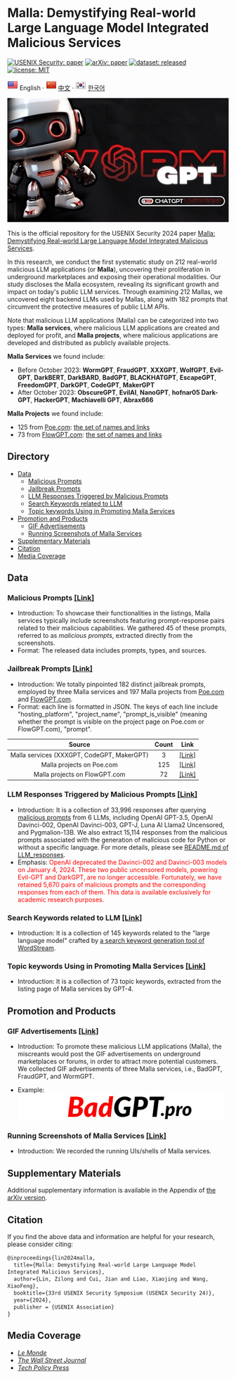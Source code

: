 # Malla: Demystifying Real-world Large Language Model Integrated Malicious Services

[![USENIX Security: paper](https://img.shields.io/badge/USENIX_Security-paper-maroon.svg)](https://www.usenix.org/conference/usenixsecurity24/)
[![arXiv: paper](https://img.shields.io/badge/arXiv-paper-red.svg)](https://arxiv.org/abs/2401.03315)
[![dataset: released](https://img.shields.io/badge/dataset-released-blue.svg)](https://github.com/idllresearch/malicious-gpts/)
[![license: MIT](https://img.shields.io/badge/license-MIT-yellow.svg)](https://opensource.org/licenses/MIT)


![us](https://raw.githubusercontent.com/gosquared/flags/master/flags/flags/shiny/24/United-States.png) English · ![cn](https://raw.githubusercontent.com/gosquared/flags/master/flags/flags/shiny/24/China.png) [中文]() · ![kr](https://raw.githubusercontent.com/gosquared/flags/master/flags/flags/shiny/24/South-Korea.png) [한국어]()



![](./WormGPT-profile.jpg)



This is the official repository for the USENIX Security 2024 paper [Malla: Demystifying Real-world Large Language Model Integrated Malicious Services](https://arxiv.org/abs/2401.03315).

In this research, we conduct the first systematic study on 212 real-world malicious LLM applications (or **Malla**), uncovering their proliferation in underground marketplaces and exposing their operational modalities. Our study discloses the Malla ecosystem, revealing its significant growth and impact on today's public LLM services. Through examining 212 Mallas, we uncovered eight backend LLMs used by Mallas, along with 182 prompts that circumvent the protective measures of public LLM APIs.

Note that malicious LLM applications (Malla) can be categorized into two types: **Malla services**, where malicious LLM applications are created and deployed for profit, and **Malla projects**, where malicious applications are developed and distributed as publicly available projects.

**Malla Services** we found include: 

- Before October 2023: **WormGPT**, **FraudGPT**, **XXXGPT**, **WolfGPT**, **Evil-GPT**, **DarkBERT**, **DarkBARD**, **BadGPT**, **BLACKHATGPT**, **EscapeGPT**, **FreedomGPT**, **DarkGPT**, **CodeGPT**, **MakerGPT**
- After October 2023: **ObscureGPT**, **EvilAI**, **NanoGPT**, **hofnar05 Dark-GPT**, **HackerGPT**, **Machiavelli GPT**, **Abrax666** 

**Malla Projects** we found include:

- 125 from [Poe.com](https://poe.com/): [the set of names and links](./malicious_LLM_name_list/malicious_LLM_applications_on_Poe.csv)
- 73 from [FlowGPT.com](https://flowgpt.com/): [the set of names and links](./malicious_LLM_name_list/malicious_LLM_applications_on_FlowGPT.csv)



## Directory  
- [Data](#data)   
  - [Malicious Prompts](#malicious_prompts)
  - [Jailbreak Prompts](#jailbreak_prompts)    
  - [LLM Responses Triggered by Malicious Prompts](#llm_responses) 
  - [Search Keywords related to LLM](#search_keywords)  
  - [Topic keywords Using in Promoting Malla Services](#topic_keywords) 
- [Promotion and Products](#product)  
  - [GIF Advertisements](#gifad)
  - [Running Screenshots of Malla Services](#screenshot)  
- [Supplementary Materials](#supplementary)
- [Citation](#cite)    
- [Media Coverage](#media)



<span id="data"></span>  
## Data

<span id="malicious_prompts"></span>  
### Malicious Prompts [[Link]](./mal_prompts/mal_prompts.xlsx)

- Introduction: To showcase their functionalities in the listings, Malla services typically include screenshots featuring prompt-response pairs related to their malicious capabilities. We gathered 45 of these prompts, referred to as *malicious prompts*, extracted directly from the screenshots.
- Format: The released data includes prompts, types, and sources.

<span id="jailbreak_prompts"></span>  
### Jailbreak Prompts [[Link]](./jailbreak)

- Introduction: We totally pinpointed 182 distinct jailbreak prompts, employed by three Malla services and 197 Malla projects from [Poe.com](https://poe.com/) and [FlowGPT.com](https://flowgpt.com/).
- Format: each line is formatted in JSON. The keys of each line include "hosting_platform", "project_name", "prompt_is_visible" (meaning whether the prompt is visible on the project page on Poe.com or FlowGPT.com), "prompt".

| Source                                     |  Count    | Link |
| :----------------------------------------: | :--: | :--: |
| Malla services (XXXGPT, CodeGPT, MakerGPT) | 3 | [[Link]](./jailbreak/jailbreak-prompts-from-XXXGPT+CodeGPT+MakerGPT.json) |
| Malla projects on Poe.com                  | 125 | [[Link]](./jailbreak/jailbreak-prompts-from-Poe.json) |
| Malla projects on FlowGPT.com              | 72 | [[Link]](./jailbreak/jailbreak-prompts-from-FlowGPT.json) |


<span id="llm_responses"></span>  
### LLM Responses Triggered by Malicious Prompts [[Link]](./LLM_responses)

- Introduction: It is a collection of 33,996 responses after querying [malicious prompts](./mal_prompts) from 6 LLMs, including OpenAI GPT-3.5, OpenAI Davinci-002, OpenAI Davinci-003, GPT-J, Luna AI Llama2 Uncensored, and Pygmalion-13B. We also extract 15,114 responses from the malicious prompts associated with the generation of malicious code for Python or without a specific language. For more details, please see [README.md of LLM_responses](./LLM_responses).
- Emphasis:  <span style="color: red;">OpenAI deprecated the Davinci-002 and Davinci-003 models on January 4, 2024. These two public uncensored models, powering Evil-GPT and DarkGPT, are no longer accessible. Fortunately, we have retained 5,670 pairs of malicious prompts and the corresponding responses from each of them. This data is available exclusively for academic research purposes.</span>

<span id="search_keywords"></span>  

### Search Keywords related to LLM [[Link]](./keywords/LLM_keywords.txt)

- Introduction: It is a collection of 145 keywords related to the "large language model" crafted by [a search keyword generation tool of WordStream](https://www.wordstream.com/keywords?camplink=mainnavbar&campname=KWT&cid=Web_Any_MegaMenu_Keywords_KWTool_KWTool).

<span id="topic_keywords"></span> 
### Topic keywords Using in Promoting Malla Services [[Link]](./keywords/malla_services_topic_keywords.txt)

- Introduction: It is a collection of 73 topic keywords, extracted from the listing page of Malla services by GPT-4.



<span id="product"></span>  
## Promotion and Products

<span id="gifad"></span> 
### GIF Advertisements [[Link]](./ad)

- Introduction: To promote these malicious LLM applications (Malla), the miscreants would post the GIF advertisements on underground marketplaces or forums, in order to attract more potential customers. We collected GIF advertisements of three Malla services, i.e., BadGPT, FraudGPT, and WormGPT.

- Example: ![](./ad/BadGPT.gif)

<span id="screenshot"></span> 
### Running Screenshots of Malla Services [[Link]](./running_screenshot)

- Introduction: We recorded the running UIs/shells of Malla services.



<span id="supplementary"></span> 
## Supplementary Materials

Additional supplementary information is available in the Appendix of [the arXiv version](https://arxiv.org/pdf/2401.03315).

<span id="cite"></span> 
## Citation


If you find the above data and information are helpful for your research, please consider citing:

```
@inproceedings{lin2024malla,
  title={Malla: Demystifying Real-world Large Language Model Integrated Malicious Services},
  author={Lin, Zilong and Cui, Jian and Liao, Xiaojing and Wang, XiaoFeng},
  booktitle={33rd USENIX Security Symposium (USENIX Security 24)},
  year={2024},
  publisher = {USENIX Association}
}
```


<span id="media"></span> 
## Media Coverage

- *[Le Monde](https://www.lemonde.fr/sciences/article/2024/02/13/intelligence-artificielle-les-chatbots-gangrenes-par-les-cybercriminels_6216174_1650684.html)*
- *[The Wall Street Journal](https://www.wsj.com/articles/welcome-to-the-era-of-badgpts-a104afa8)*
- *[Tech Policy Press](https://www.techpolicy.press/studying-black-market-for-large-language-models-researchers-find-openai-models-power-malicious-services/)* 
